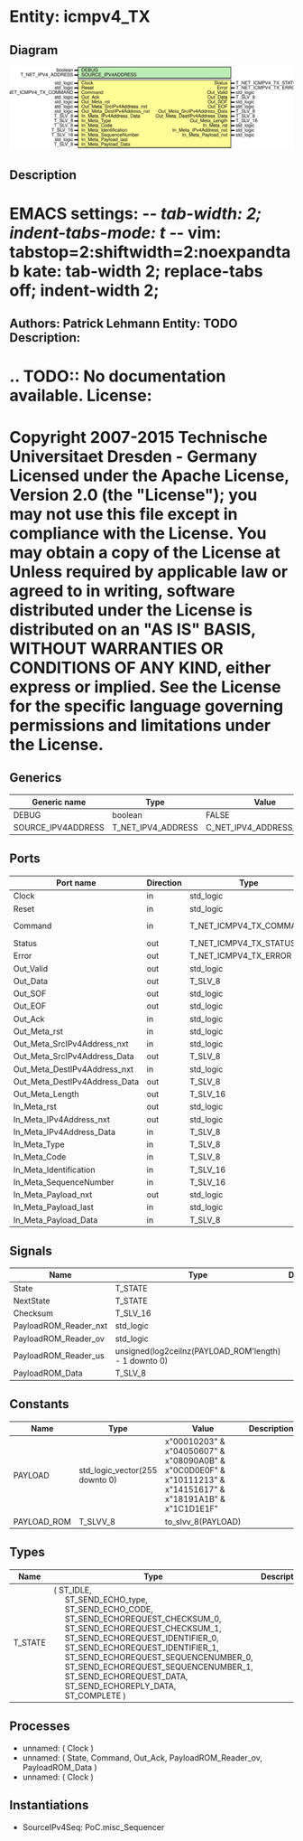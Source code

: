 # Entity: icmpv4_TX

## Diagram

![Diagram](icmpv4_TX.svg "Diagram")
## Description

EMACS settings: -*-  tab-width: 2; indent-tabs-mode: t -*-
vim: tabstop=2:shiftwidth=2:noexpandtab
kate: tab-width 2; replace-tabs off; indent-width 2;
=============================================================================
Authors:				 	Patrick Lehmann
Entity:				 	TODO
Description:
-------------------------------------
.. TODO:: No documentation available.
License:
=============================================================================
Copyright 2007-2015 Technische Universitaet Dresden - Germany
Licensed under the Apache License, Version 2.0 (the "License");
you may not use this file except in compliance with the License.
You may obtain a copy of the License at
Unless required by applicable law or agreed to in writing, software
distributed under the License is distributed on an "AS IS" BASIS,
WITHOUT WARRANTIES OR CONDITIONS OF ANY KIND, either express or implied.
See the License for the specific language governing permissions and
limitations under the License.
=============================================================================
## Generics

| Generic name       | Type               | Value                    | Description |
| ------------------ | ------------------ | ------------------------ | ----------- |
| DEBUG              | boolean            | FALSE                    |             |
| SOURCE_IPV4ADDRESS | T_NET_IPV4_ADDRESS | C_NET_IPV4_ADDRESS_EMPTY |             |
## Ports

| Port name                     | Direction | Type                    | Description   |
| ----------------------------- | --------- | ----------------------- | ------------- |
| Clock                         | in        | std_logic               |               |
| Reset                         | in        | std_logic               |               |
| Command                       | in        | T_NET_ICMPV4_TX_COMMAND | CSE interface |
| Status                        | out       | T_NET_ICMPV4_TX_STATUS  |               |
| Error                         | out       | T_NET_ICMPV4_TX_ERROR   |               |
| Out_Valid                     | out       | std_logic               | OUT port      |
| Out_Data                      | out       | T_SLV_8                 |               |
| Out_SOF                       | out       | std_logic               |               |
| Out_EOF                       | out       | std_logic               |               |
| Out_Ack                       | in        | std_logic               |               |
| Out_Meta_rst                  | in        | std_logic               |               |
| Out_Meta_SrcIPv4Address_nxt   | in        | std_logic               |               |
| Out_Meta_SrcIPv4Address_Data  | out       | T_SLV_8                 |               |
| Out_Meta_DestIPv4Address_nxt  | in        | std_logic               |               |
| Out_Meta_DestIPv4Address_Data | out       | T_SLV_8                 |               |
| Out_Meta_Length               | out       | T_SLV_16                |               |
| In_Meta_rst                   | out       | std_logic               | IN port       |
| In_Meta_IPv4Address_nxt       | out       | std_logic               |               |
| In_Meta_IPv4Address_Data      | in        | T_SLV_8                 |               |
| In_Meta_Type                  | in        | T_SLV_8                 |               |
| In_Meta_Code                  | in        | T_SLV_8                 |               |
| In_Meta_Identification        | in        | T_SLV_16                |               |
| In_Meta_SequenceNumber        | in        | T_SLV_16                |               |
| In_Meta_Payload_nxt           | out       | std_logic               |               |
| In_Meta_Payload_last          | in        | std_logic               |               |
| In_Meta_Payload_Data          | in        | T_SLV_8                 |               |
## Signals

| Name                  | Type                                                  | Description |
| --------------------- | ----------------------------------------------------- | ----------- |
| State                 | T_STATE                                               |             |
| NextState             | T_STATE                                               |             |
| Checksum              | T_SLV_16                                              |             |
| PayloadROM_Reader_nxt | std_logic                                             |             |
| PayloadROM_Reader_ov  | std_logic                                             |             |
| PayloadROM_Reader_us  | unsigned(log2ceilnz(PAYLOAD_ROM'length) - 1 downto 0) |             |
| PayloadROM_Data       | T_SLV_8                                               |             |
## Constants

| Name        | Type                           | Value                                                                                                          | Description |
| ----------- | ------------------------------ | -------------------------------------------------------------------------------------------------------------- | ----------- |
| PAYLOAD     | std_logic_vector(255 downto 0) |  x"00010203" & x"04050607" & x"08090A0B" & x"0C0D0E0F" & x"10111213" & x"14151617" & x"18191A1B" & x"1C1D1E1F" |             |
| PAYLOAD_ROM | T_SLVV_8                       |  to_slvv_8(PAYLOAD)                                                                                            |             |
## Types

| Name    | Type                                                                                                                                                                                                                                                                                                                                                                                                                                                                                                                                                                                                                                                                                                                                          | Description |
| ------- | --------------------------------------------------------------------------------------------------------------------------------------------------------------------------------------------------------------------------------------------------------------------------------------------------------------------------------------------------------------------------------------------------------------------------------------------------------------------------------------------------------------------------------------------------------------------------------------------------------------------------------------------------------------------------------------------------------------------------------------------- | ----------- |
| T_STATE | ( ST_IDLE,<br><span style="padding-left:20px"> ST_SEND_ECHO_type,<br><span style="padding-left:20px"> ST_SEND_ECHO_CODE,<br><span style="padding-left:20px"> ST_SEND_ECHOREQUEST_CHECKSUM_0,<br><span style="padding-left:20px"> ST_SEND_ECHOREQUEST_CHECKSUM_1,<br><span style="padding-left:20px"> ST_SEND_ECHOREQUEST_IDENTIFIER_0,<br><span style="padding-left:20px"> ST_SEND_ECHOREQUEST_IDENTIFIER_1,<br><span style="padding-left:20px"> ST_SEND_ECHOREQUEST_SEQUENCENUMBER_0,<br><span style="padding-left:20px"> ST_SEND_ECHOREQUEST_SEQUENCENUMBER_1,<br><span style="padding-left:20px"> ST_SEND_ECHOREQUEST_DATA,<br><span style="padding-left:20px"> ST_SEND_ECHOREPLY_DATA,<br><span style="padding-left:20px"> ST_COMPLETE )  |             |
## Processes
- unnamed: ( Clock )
- unnamed: ( State, Command, Out_Ack, PayloadROM_Reader_ov, PayloadROM_Data )
- unnamed: ( Clock )
## Instantiations

- SourceIPv4Seq: PoC.misc_Sequencer
